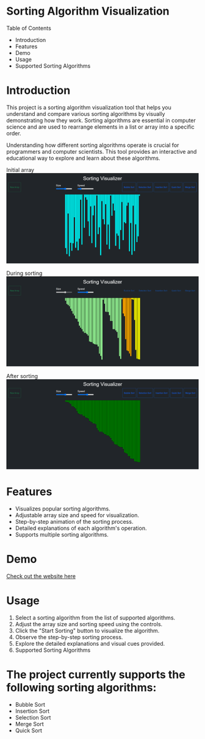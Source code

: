 # Sorting Algorithm Visualization

Table of Contents
- Introduction
- Features
- Demo
- Usage
- Supported Sorting Algorithms
  
# Introduction

This project is a sorting algorithm visualization tool that helps you understand and compare various sorting algorithms by visually demonstrating how they work. Sorting algorithms are essential in computer science and are used to rearrange elements in a list or array into a specific order.

Understanding how different sorting algorithms operate is crucial for programmers and computer scientists. This tool provides an interactive and educational way to explore and learn about these algorithms.

Initial array
<img src="img/img1.png"> <br/>

During sorting
<img src="img/img2.png"> <br/>

After sorting
<img src="img/img3.png"> <br/>

# Features
- Visualizes popular sorting algorithms.
- Adjustable array size and speed for visualization.
- Step-by-step animation of the sorting process.
- Detailed explanations of each algorithm's operation.
- Supports multiple sorting algorithms.

# Demo

[Check out the website here]()

# Usage

1. Select a sorting algorithm from the list of supported algorithms.
2. Adjust the array size and sorting speed using the controls.
3. Click the "Start Sorting" button to visualize the algorithm.
4. Observe the step-by-step sorting process.
5. Explore the detailed explanations and visual cues provided.
6. Supported Sorting Algorithms

# The project currently supports the following sorting algorithms:

- Bubble Sort
- Insertion Sort
- Selection Sort
- Merge Sort
- Quick Sort


